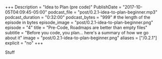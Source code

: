 +++
Description = "Idea to Plan (pre code)"
PublishDate = "2017-10-05T04:09:45-05:00"
podcast_file = "post/0.2.1-idea-to-plan-beginner.mp3"
podcast_duration = "0:32:00"
podcast_bytes = "999" # the length of the episode in bytes
episode_image = "post/0.2.1-idea-to-plan-beginner.png"
episode = "4"
title = "Pre-Code, Roadmaps are better than empty files"
subtitle = "Before you code, you plan... here's a summary of how we go about it"
image = "post/0.2.1-idea-to-plan-beginner.png"
aliases = ["/0.2.1"]
explicit = "no"
+++

Stuff
